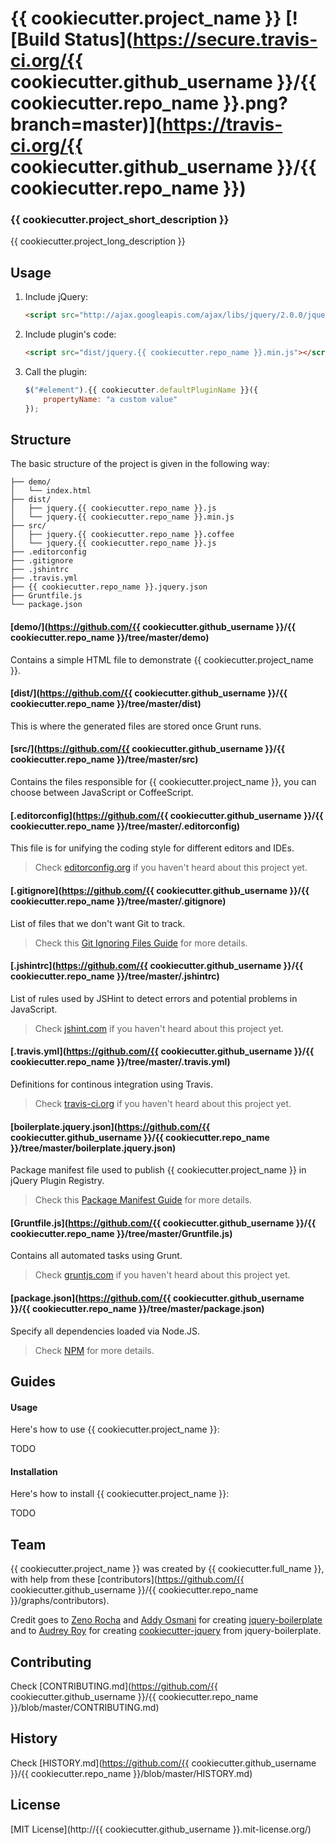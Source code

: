 # {{ cookiecutter.project_name }} [![Build Status](https://secure.travis-ci.org/{{ cookiecutter.github_username }}/{{ cookiecutter.repo_name }}.png?branch=master)](https://travis-ci.org/{{ cookiecutter.github_username }}/{{ cookiecutter.repo_name }})

### {{ cookiecutter.project_short_description }}

{{ cookiecutter.project_long_description }}

## Usage

1. Include jQuery:

	```html
	<script src="http://ajax.googleapis.com/ajax/libs/jquery/2.0.0/jquery.min.js"></script>
	```

2. Include plugin's code:

	```html
	<script src="dist/jquery.{{ cookiecutter.repo_name }}.min.js"></script>
	```

3. Call the plugin:

	```javascript
	$("#element").{{ cookiecutter.defaultPluginName }}({
		propertyName: "a custom value"
	});
	```

## Structure

The basic structure of the project is given in the following way:

```
├── demo/
│   └── index.html
├── dist/
│   ├── jquery.{{ cookiecutter.repo_name }}.js
│   └── jquery.{{ cookiecutter.repo_name }}.min.js
├── src/
│   ├── jquery.{{ cookiecutter.repo_name }}.coffee
│   └── jquery.{{ cookiecutter.repo_name }}.js
├── .editorconfig
├── .gitignore
├── .jshintrc
├── .travis.yml
├── {{ cookiecutter.repo_name }}.jquery.json
├── Gruntfile.js
└── package.json
```

#### [demo/](https://github.com/{{ cookiecutter.github_username }}/{{ cookiecutter.repo_name }}/tree/master/demo)

Contains a simple HTML file to demonstrate {{ cookiecutter.project_name }}.

#### [dist/](https://github.com/{{ cookiecutter.github_username }}/{{ cookiecutter.repo_name }}/tree/master/dist)

This is where the generated files are stored once Grunt runs.

#### [src/](https://github.com/{{ cookiecutter.github_username }}/{{ cookiecutter.repo_name }}/tree/master/src)

Contains the files responsible for {{ cookiecutter.project_name }}, you can choose between JavaScript or CoffeeScript.

#### [.editorconfig](https://github.com/{{ cookiecutter.github_username }}/{{ cookiecutter.repo_name }}/tree/master/.editorconfig)

This file is for unifying the coding style for different editors and IDEs.

> Check [editorconfig.org](http://editorconfig.org) if you haven't heard about this project yet.

#### [.gitignore](https://github.com/{{ cookiecutter.github_username }}/{{ cookiecutter.repo_name }}/tree/master/.gitignore)

List of files that we don't want Git to track.

> Check this [Git Ignoring Files Guide](https://help.github.com/articles/ignoring-files) for more details.

#### [.jshintrc](https://github.com/{{ cookiecutter.github_username }}/{{ cookiecutter.repo_name }}/tree/master/.jshintrc)

List of rules used by JSHint to detect errors and potential problems in JavaScript.

> Check [jshint.com](http://jshint.com/about/) if you haven't heard about this project yet.

#### [.travis.yml](https://github.com/{{ cookiecutter.github_username }}/{{ cookiecutter.repo_name }}/tree/master/.travis.yml)

Definitions for continous integration using Travis.

> Check [travis-ci.org](http://about.travis-ci.org/) if you haven't heard about this project yet.

#### [boilerplate.jquery.json](https://github.com/{{ cookiecutter.github_username }}/{{ cookiecutter.repo_name }}/tree/master/boilerplate.jquery.json)

Package manifest file used to publish {{ cookiecutter.project_name }} in jQuery Plugin Registry.

> Check this [Package Manifest Guide](http://plugins.jquery.com/docs/package-manifest/) for more details.

#### [Gruntfile.js](https://github.com/{{ cookiecutter.github_username }}/{{ cookiecutter.repo_name }}/tree/master/Gruntfile.js)

Contains all automated tasks using Grunt.

> Check [gruntjs.com](http://gruntjs.com) if you haven't heard about this project yet.

#### [package.json](https://github.com/{{ cookiecutter.github_username }}/{{ cookiecutter.repo_name }}/tree/master/package.json)

Specify all dependencies loaded via Node.JS.

> Check [NPM](https://npmjs.org/doc/json.html) for more details.

## Guides

#### Usage

Here's how to use {{ cookiecutter.project_name }}:

TODO

#### Installation

Here's how to install {{ cookiecutter.project_name }}:

TODO

## Team

{{ cookiecutter.project_name }} was created by {{ cookiecutter.full_name }}, with help from these [contributors](https://github.com/{{ cookiecutter.github_username }}/{{ cookiecutter.repo_name }}/graphs/contributors).

Credit goes to [Zeno Rocha](http://zenorocha.com) and [Addy Osmani](http://addyosmani.com) for creating [jquery-boilerplate](https://github.com/jquery-boilerplate/jquery-boilerplate) and to [Audrey Roy](http://www.audreymroy.com) for creating [cookiecutter-jquery](https://github.com/audreyr/cookiecutter-jquery) from jquery-boilerplate.

## Contributing

Check [CONTRIBUTING.md](https://github.com/{{ cookiecutter.github_username }}/{{ cookiecutter.repo_name }}/blob/master/CONTRIBUTING.md)

## History

Check [HISTORY.md](https://github.com/{{ cookiecutter.github_username }}/{{ cookiecutter.repo_name }}/blob/master/HISTORY.md)

## License

[MIT License](http://{{ cookiecutter.github_username }}.mit-license.org/)
